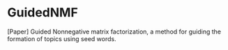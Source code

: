 # GuidedNMF
[Paper] Guided Nonnegative matrix factorization, a method for guiding the formation of topics using seed words.
